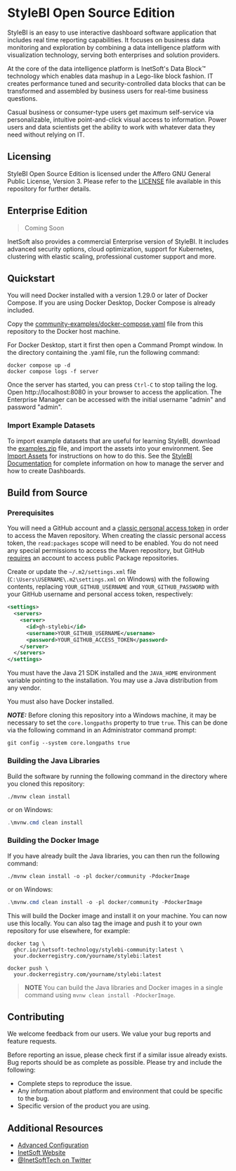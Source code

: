# StyleBI Open Source Edition

StyleBI is an easy to use interactive dashboard software application that includes real time reporting capabilities. It focuses on business data monitoring and exploration by combining a data intelligence platform with visualization technology, serving both enterprises and solution providers.

At the core of the data intelligence platform is InetSoft's Data Block&trade; technology which enables data mashup in a Lego-like block fashion. IT creates performance tuned and security-controlled data blocks that can be transformed and assembled by business users for real-time business questions.

Casual business or consumer-type users get maximum self-service via personalizable, intuitive point-and-click visual access to information. Power users and data scientists get the ability to work with whatever data they need without relying on IT.

## Licensing

StyleBI Open Source Edition is licensed under the Affero GNU General Public License, Version 3. Please refer to the [LICENSE](./LICENSE) file available in this repository for further details.

## Enterprise Edition

> Coming Soon

InetSoft also provides a commercial Enterprise version of StyleBI. It includes advanced security options, cloud optimization, support for Kubernetes, clustering with elastic scaling, professional customer support and more.

## Quickstart

You will need Docker installed with a version 1.29.0 or later of Docker Compose. If you are using Docker Desktop, Docker Compose is already included.

Copy the [community-examples/docker-compose.yaml](community-examples/docker-compose.yaml) file from this repository to the Docker host machine.

For Docker Desktop, start it first then open a Command Prompt window. In the directory containing the .yaml file, run the following command:

```shell
docker compose up -d
docker compose logs -f server
```

Once the server has started, you can press `Ctrl-C` to stop tailing the log. Open http://localhost:8080 in your browser to access the application. The Enterprise Manager can be accessed with the initial username "admin" and password "admin". 

### Import Example Datasets
To import example datasets that are useful for learning StyleBI, download the [examples.zip](community-examples/examples.zip) file, and import the assets into your environment.  See [Import Assets](https://www.inetsoft.com/docs/stylebi/InetSoftUserDocumentation/1.0.0/administration/ImportExportAssets.html#ImportAssets)  for instructions on how to do this. See the [StyleBI Documentation](https://www.inetsoft.com/docs/stylebi) for complete information on how to manage the server and how to create Dashboards.

## Build from Source

### Prerequisites

You will need a GitHub account and a [classic personal access token](https://docs.github.com/en/authentication/keeping-your-account-and-data-secure/managing-your-personal-access-tokens) in order to access the Maven repository. When creating the classic personal access token, the `read:packages` scope will need to be enabled. You do not need any special permissions to access the Maven repository, but GitHub [requires](https://docs.github.com/en/packages/working-with-a-github-packages-registry/working-with-the-apache-maven-registry#installing-a-package) an account to access public Package repositories.

Create or update the `~/.m2/settings.xml` file (`C:\Users\USERNAME\.m2\settings.xml` on Windows) with the following contents, replacing `YOUR_GITHUB_USERNAME` and `YOUR_GITHUB_PASSWORD` with your GitHub username and personal access token, respectively:

```xml
<settings>
  <servers>
    <server>
      <id>gh-stylebi</id>
      <username>YOUR_GITHUB_USERNAME</username>
      <password>YOUR_GITHUB_ACCESS_TOKEN</password>
    </server>
  </servers>
</settings>
```

You must have the Java 21 SDK installed and the `JAVA_HOME` environment variable pointing to the installation. You may use a Java distribution from any vendor.

You must also have Docker installed.

**_NOTE:_**  Before cloning this repository into a Windows machine, it may be necessary to set the `core.longpaths` property to true `true`. This can be done via the following command in an Administrator command prompt:

```console
git config --system core.longpaths true
```

### Building the Java Libraries

Build the software by running the following command in the directory where you cloned this repository:

```shell
./mvnw clean install
```

or on Windows:

```powershell
.\mvnw.cmd clean install
```

### Building the Docker Image

If you have already built the Java libraries, you can then run the following command:

```shell
./mvnw clean install -o -pl docker/community -PdockerImage
```

or on Windows:

```powershell
.\mvnw.cmd clean install -o -pl docker/community -PdockerImage
```

This will build the Docker image and install it on your machine. You can now use this locally. You can also tag the image and push it to your own repository for use elsewhere, for example:

```shell
docker tag \
  ghcr.io/inetsoft-technology/stylebi-community:latest \
  your.dockerregistry.com/yourname/stylebi:latest
```
```shell
docker push \
  your.dockerregistry.com/yourname/stylebi:latest
```

> **NOTE** You can build the Java libraries and Docker images in a single command using `mvnw clean install -PdockerImage`.

## Contributing

We welcome feedback from our users. We value your bug reports and feature requests.

Before reporting an issue, please check first if a similar issue already exists. Bug reports should be as complete as possible. Please try and include the following:

* Complete steps to reproduce the issue.
* Any information about platform and environment that could be specific to the bug.
* Specific version of the product you are using.

## Additional Resources

* [Advanced Configuration](./community-examples/advanced-configuration.md)
* [InetSoft Website](http://www.inetsoft.com/)
* [@InetSoftTech on Twitter](https://x.com/InetSoftTech)
